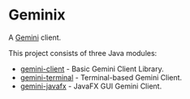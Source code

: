 # Geminix

A [Gemini](https://gemini.circumlunar.space/) client.

This project consists of three Java modules:

* [gemini-client](gemini-client) - Basic Gemini Client Library.
* [gemini-terminal](gemini-terminal) - Terminal-based Gemini Client.
* [gemini-javafx](gemini-javafx) - JavaFX GUI Gemini Client.
